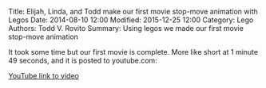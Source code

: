 Title: Elijah, Linda, and Todd make our first movie stop-move animation with Legos
Date: 2014-08-10 12:00
Modified: 2015-12-25 12:00
Category: Lego
Authors: Todd V. Rovito
Summary: Using legos we made our first movie stop-move animation

It took some time but our first movie is complete.  More like short at 1 minute
49 seconds, and it is posted to youtube.com:

[YouTube link to video](https://youtu.be/AofKhkL02b4)

